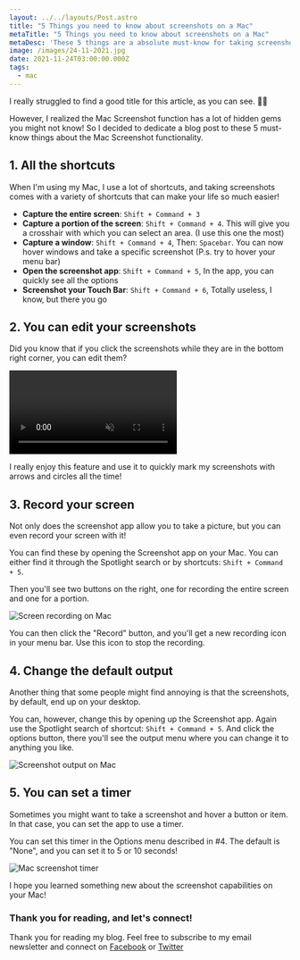```yaml
---
layout: ../../layouts/Post.astro
title: "5 Things you need to know about screenshots on a Mac"
metaTitle: "5 Things you need to know about screenshots on a Mac"
metaDesc: 'These 5 things are a absolute must-know for taking screenshots on a Mac'
image: /images/24-11-2021.jpg
date: 2021-11-24T03:00:00.000Z
tags:
  - mac
---
```

I really struggled to find a good title for this article, as you can see. 🤦‍♂️

However,  I realized the Mac Screenshot function has a lot of hidden gems you might not know! 
So I decided to dedicate a blog post to these 5 must-know things about the Mac Screenshot functionality.

## 1. All the shortcuts

When I'm using my Mac, I use a lot of shortcuts, and taking screenshots comes with a variety of shortcuts that can make your life so much easier!

- **Capture the entire screen**: `Shift + Command + 3`
- **Capture a portion of the screen**: `Shift + Command + 4`. This will give you a crosshair with which you can select an area. (I use this one the most)
- **Capture a window**: `Shift + Command + 4`, Then: `Spacebar`. You can now hover windows and take a specific screenshot (P.s. try to hover your menu bar)
- **Open the screenshot app**: `Shift + Command + 5`, In the app, you can quickly see all the options
- **Screenshot your Touch Bar**: `Shift + Command + 6`, Totally useless, I know, but there you go

## 2. You can edit your screenshots

Did you know that if you click the screenshots while they are in the bottom right corner, you can edit them?

<!-- ![5 Things you need to know about screenshots on a Mac](https://cdn.hashnode.com/res/hashnode/image/upload/v1636820317896/rIXK6_v23.gif) -->
<video autoplay loop muted playsinline>
  <source src="https://res.cloudinary.com/daily-dev-tips/video/upload/v1636820512/sc_x0fcla.webm" type="video/webm" />
  <source src="https://res.cloudinary.com/daily-dev-tips/video/upload/v1636820511/sc_il8ein.mp4" type="video/mp4" />
</video>

I really enjoy this feature and use it to quickly mark my screenshots with arrows and circles all the time!

## 3. Record your screen

Not only does the screenshot app allow you to take a picture, but you can even record your screen with it!

You can find these by opening the Screenshot app on your Mac. You can either find it through the Spotlight search or by shortcuts: `Shift + Command + 5`.

Then you'll see two buttons on the right, one for recording the entire screen and one for a portion.

![Screen recording on Mac](https://cdn.hashnode.com/res/hashnode/image/upload/v1636820037388/OcO7QGxKM.png)

You can then click the "Record" button, and you'll get a new recording icon in your menu bar.
Use this icon to stop the recording.

## 4. Change the default output

Another thing that some people might find annoying is that the screenshots, by default, end up on your desktop.

You can, however, change this by opening up the Screenshot app. Again use the Spotlight search of shortcut: `Shift + Command + 5`.
And click the options button, there you'll see the output menu where you can change it to anything you like.

![Screenshot output on Mac](https://cdn.hashnode.com/res/hashnode/image/upload/v1636820114553/b42Di1M5B.png)

## 5. You can set a timer

Sometimes you might want to take a screenshot and hover a button or item. In that case, you can set the app to use a timer.

You can set this timer in the Options menu described in #4.
The default is "None", and you can set it to 5 or 10 seconds!

![Mac screenshot timer](https://cdn.hashnode.com/res/hashnode/image/upload/v1636820263938/TKGbOL5zXz.jpeg)

I hope you learned something new about the screenshot capabilities on your Mac!

### Thank you for reading, and let's connect!

Thank you for reading my blog. Feel free to subscribe to my email newsletter and connect on [Facebook](https://www.facebook.com/DailyDevTipsBlog) or [Twitter](https://twitter.com/DailyDevTips1)
